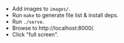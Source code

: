  * Add images to `images/`.
 * Run `make` to generate file list & install deps.
 * Run `./serve`.
 * Browse to http://localhost:8000/.
 * Click "full screen".
